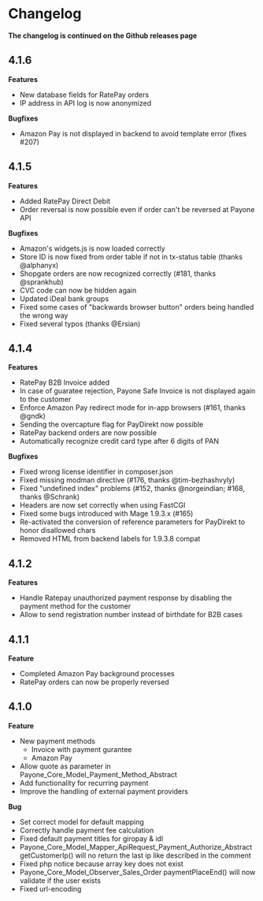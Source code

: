 # Changelog

**The changelog is continued on the Github releases page**

## 4.1.6
**Features**

* New database fields for RatePay orders
* IP address in API log is now anonymized

**Bugfixes**
* Amazon Pay is not displayed in backend to avoid template error (fixes #207)

## 4.1.5
**Features**

* Added RatePay Direct Debit
* Order reversal is now possible even if order can't be reversed at Payone API

**Bugfixes**

* Amazon's widgets.js is now loaded correctly
* Store ID is now fixed from order table if not in tx-status table (thanks @alphanyx)
* Shopgate orders are now recognized correctly (#181, thanks @sprankhub)
* CVC code can now be hidden again
* Updated iDeal bank groups
* Fixed some cases of "backwards browser button" orders being handled the wrong way
* Fixed several typos (thanks @Ersian)

## 4.1.4
**Features**

* RatePay B2B Invoice added
* In case of guaratee rejection, Payone Safe Invoice is not displayed again to the customer
* Enforce Amazon Pay redirect mode for in-app browsers (#161, thanks @gndk)
* Sending the overcapture flag for PayDirekt now possible
* RatePay backend orders are now possible
* Automatically recognize credit card type after 6 digits of PAN

**Bugfixes**
* Fixed wrong license identifier in composer.json
* Fixed missing modman directive (#176, thanks @tim-bezhashvyly)
* Fixed "undefined index" problems (#152, thanks @norgeindian; #168, thanks @Schrank)
* Headers are now set correctly when using FastCGI
* Fixed some bugs introduced with Mage 1.9.3.x (#165)
* Re-activated the conversion of reference parameters for PayDirekt to honor disallowed chars
* Removed HTML from backend labels for 1.9.3.8 compat

## 4.1.2
**Features**

* Handle Ratepay unauthorized payment response by disabling the payment method for the customer
* Allow to send registration number instead of birthdate for B2B cases

## 4.1.1
**Feature**

* Completed Amazon Pay background processes
* RatePay orders can now be properly reversed


## 4.1.0
**Feature**

* New payment methods
    * Invoice with payment gurantee
    * Amazon Pay
* Allow quote as parameter in Payone_Core_Model_Payment_Method_Abstract
* Add functionality for recurring payment
* Improve the handling of external payment providers

**Bug**
* Set correct model for default mapping
* Correctly handle payment fee calculation
* Fixed default payment titles for giropay & idl
* Payone_Core_Model_Mapper_ApiRequest_Payment_Authorize_Abstract getCustomerIp() will no return the last ip like described in the comment
* Fixed php notice because array key does not exist
* Payone_Core_Model_Observer_Sales_Order paymentPlaceEnd() will now validate if the user exists
* Fixed url-encoding
